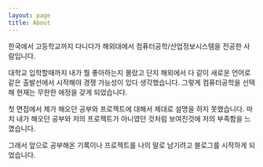 ```yaml
---
layout: page
title: About
---
```


<p class="message">
  한국에서 고등학교까지 다니다가 해외대에서 컴퓨터공학/산업정보시스템을 전공한 사람입니다.
</p>

대학교 입학할때까지 내가 뭘 좋아하는지 몰랐고 단지 해외에서 다 같이 새로운 언어로 같은 출발선에서 시작해야 경쟁 가능성이 있다 생각했습니다. 그렇게 컴퓨터공학을 선택해 현재는 무한한 애정을 갖게 되었습니다.

첫 면접에서 제가 해오던 공부와 프로젝트에 대해서 제대로 설명을 하지 못했습니다. 마치 내가 해오던 공부와 저의 프로젝트가 아니였던 것처럼 보여진것에 저의 부족함을 느꼈습니다.

그래서 앞으로 공부해온 기록이나 프로젝트를 나의 말로 남기려고 블로그를 시작하게 되었습니다.
